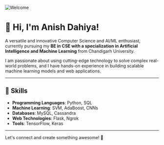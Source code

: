 ![Welcome](https://i.giphy.com/media/v1.Y2lkPTc5MGI3NjExdjdzMWRiZXlycG8xb21yYTFpYzVoenQ4aXB4bHRnejd3MTRjaXM2ayZlcD12MV9pbnRlcm5hbF9naWZfYnlfaWQmY3Q9Zw/qgQUggAC3Pfv687qPC/giphy.gif)

# 👋 Hi, I'm Anish Dahiya!
A versatile and innovative Computer Science and AI/ML enthusiast, currently pursuing my **BE in CSE with a specialization in Artificial Intelligence and Machine Learning** from Chandigarh University.

I am passionate about using cutting-edge technology to solve complex real-world problems, and I have hands-on experience in building scalable machine learning models and web applications.

---

## 🌟 Skills
- **Programming Languages**: Python, SQL
- **Machine Learning**: SVM, AdaBoost, CNNs
- **Databases**: MySQL, Cassandra
- **Web Technologies**: Flask, Ngrok
- **Tools**: TensorFlow, Keras

---

Let's connect and create something awesome! 🚀
